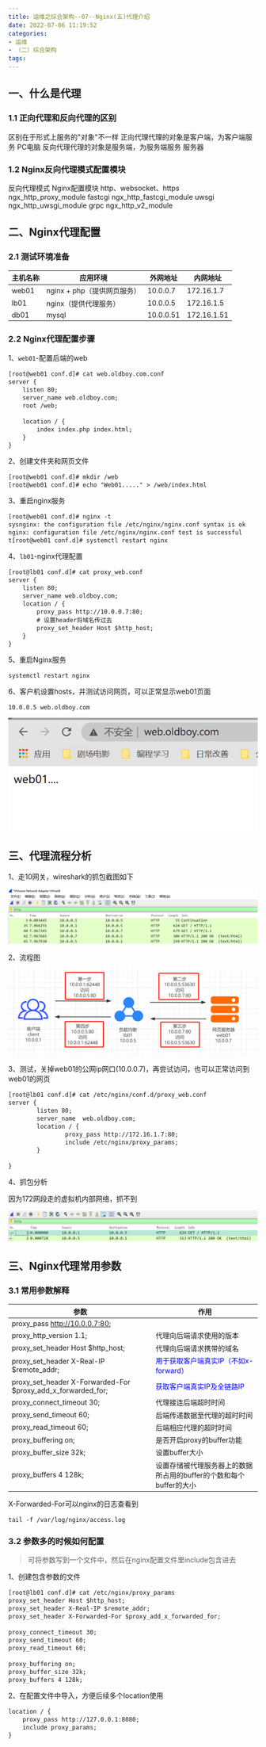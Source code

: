 ```yaml
---
title: 运维之综合架构--07--Nginx(五)代理介绍
date: 2022-07-06 11:19:52
categories:
- 运维
- （二）综合架构
tags:
---
```


## 一、什么是代理

### 1.1 正向代理和反向代理的区别

区别在于形式上服务的"对象"不一样
	正向代理代理的对象是客户端，为客户端服务   PC电脑
	反向代理代理的对象是服务端，为服务端服务	服务器

### 1.2 Nginx反向代理模式配置模块

反向代理模式				Nginx配置模块
http、websocket、https		ngx_http_proxy_module
fastcgi						ngx_http_fastcgi_module
uwsgi						ngx_http_uwsgi_module
grpc						ngx_http_v2_module

## 二、Nginx代理配置

### 2.1 测试环境准备

| 主机名称 | 应用环境                    | 外网地址  | 内网地址    |
| -------- | --------------------------- | --------- | ----------- |
| web01    | nginx + php（提供网页服务） | 10.0.0.7  | 172.16.1.7  |
| lb01     | nginx（提供代理服务）       | 10.0.0.5  | 172.16.1.5  |
| db01     | mysql                       | 10.0.0.51 | 172.16.1.51 |

### 2.2 Nginx代理配置步骤

1、`web01`-配置后端的web

```shell
[root@web01 conf.d]# cat web.oldboy.com.conf 
server {
	listen 80;
	server_name web.oldboy.com;
	root /web;

	location / {
		index index.php index.html;
	}
}
```

2、创建文件夹和网页文件

```shell
[root@web01 conf.d]# mkdir /web
[root@web01 conf.d]# echo "Web01....." > /web/index.html
```

3、重启nginx服务

```shell
[root@web01 conf.d]# nginx -t
sysnginx: the configuration file /etc/nginx/nginx.conf syntax is ok
nginx: configuration file /etc/nginx/nginx.conf test is successful
t[root@web01 conf.d]# systemctl restart nginx
```

4、`lb01`-nginx代理配置

```shell
[root@lb01 conf.d]# cat proxy_web.conf
server {
	listen 80;
	server_name web.oldboy.com;
	location / {
		proxy_pass http://10.0.0.7:80;
		# 设置header将域名传过去
		proxy_set_header Host $http_host; 
	}
}
```

5、重启Nginx服务

```shell
systemctl restart nginx
```

6、客户机设置hosts，并测试访问网页，可以正常显示web01页面

```shell
10.0.0.5 web.oldboy.com
```

![image-20210820101740471](/img/image-20210820101740471.png)

## 三、代理流程分析

1、走10网关，wireshark的抓包截图如下

![image-20210820102735419](/img/image-20210820102735419.png)

2、流程图

![image-20210820103041679](/img/image-20210820103041679.png)

3、测试，关掉web01的公网ip网口(10.0.0.7)，再尝试访问，也可以正常访问到web01的网页

```shell
[root@lb01 conf.d]# cat /etc/nginx/conf.d/proxy_web.conf
server {
        listen 80;
        server_name  web.oldboy.com;
        location / {
                proxy_pass http://172.16.1.7:80;
                include /etc/nginx/proxy_params;
        }

}
```

4、抓包分析

因为172网段走的虚拟机内部网络，抓不到

![image-20210820111454152](/img/image-20210820111454152.png)



## 三、Nginx代理常用参数

### 3.1 常用参数解释

| 参数                                                         | 作用                                                         |
| ------------------------------------------------------------ | ------------------------------------------------------------ |
| proxy_pass http://10.0.0.7:80;                               |                                                              |
| proxy_http_version 1.1;                                      | 代理向后端请求使用的版本                                     |
| proxy_set_header Host $http_host;                            | 代理向后端请求携带的域名                                     |
| proxy_set_header X-Real-IP $remote_addr;                     | <font color="blue">用于获取客户端真实IP（不如x-forward）</font> |
| proxy_set_header X-Forwarded-For $proxy_add_x_forwarded_for; | <font color="blue">获取客户端真实IP及全链路IP</font>         |
| proxy_connect_timeout 30;                                    | 代理接连后端超时时间                                         |
| proxy_send_timeout 60;                                       | 后端传递数据至代理的超时时间                                 |
| proxy_read_timeout 60;                                       | 后端相应代理的超时时间                                       |
| proxy_buffering on;                                          | 是否开启proxy的buffer功能                                    |
| proxy_buffer_size 32k;                                       | 设置buffer大小                                               |
| proxy_buffers 4 128k;                                        | 设置存储被代理服务器上的数据所占用的buffer的个数和每个buffer的大小 |

X-Forwarded-For可以nginx的日志查看到

```shell
tail -f /var/log/nginx/access.log
```

### 3.2 参数多的时候如何配置

>可将参数写到一个文件中，然后在nginx配置文件里include包含进去

1、创建包含参数的文件

```shell
[root@lb01 conf.d]# cat /etc/nginx/proxy_params
proxy_set_header Host $http_host;
proxy_set_header X-Real-IP $remote_addr;
proxy_set_header X-Forwarded-For $proxy_add_x_forwarded_for;

proxy_connect_timeout 30;
proxy_send_timeout 60;
proxy_read_timeout 60;

proxy_buffering on;
proxy_buffer_size 32k;
proxy_buffers 4 128k;
```

2、在配置文件中导入，方便后续多个location使用

```shell
location / {
    proxy_pass http://127.0.0.1:8080;
    include proxy_params;
}
```


